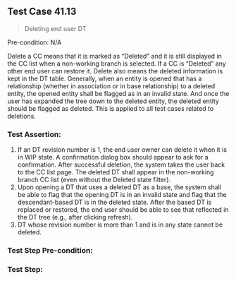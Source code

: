 ## Test Case 41.13

> Deleting end user DT

Pre-condition: N/A

Delete a CC means that it is marked as “Deleted” and it is still displayed in the CC list when a non-working branch is selected. If a CC is “Deleted” any other end user can restore it. Delete also means the deleted information is kept in the DT table. Generally, when an entity is opened that has a relationship (whether in association or in base relationship) to a deleted entity, the opened entity shall be flagged as in an invalid state. And once the user has expanded the tree down to the deleted entity, the deleted entity should be flagged as deleted. This is applied to all test cases related to deletions.

### Test Assertion:

1. If an DT revision number is 1, the end user owner can delete it when it is in WIP state. A confirmation dialog box should appear to ask for a confirmation.  After successful deletion, the system takes the user back to the CC list page. The deleted DT shall appear in the non-working branch CC list (even without the Deleted state filter).
2. Upon opening a DT that uses a deleted DT as a base, the system shall be able to flag that the opening DT is in an invalid state and flag that the descendant-based DT is in the deleted state. After the based DT is replaced or restored, the end user should be able to see that reflected in the DT tree (e.g., after clicking refresh).
3. DT whose revision number is more than 1 and is in any state cannot be deleted.

### Test Step Pre-condition:



### Test Step: